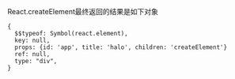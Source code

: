 React.createElement最终返回的结果是如下对象
```
{
  $$typeof: Symbol(react.element),
  key: null,
  props: {id: 'app', title: 'halo', children: 'createElement'}
  ref: null,
  type: "div",
}
```